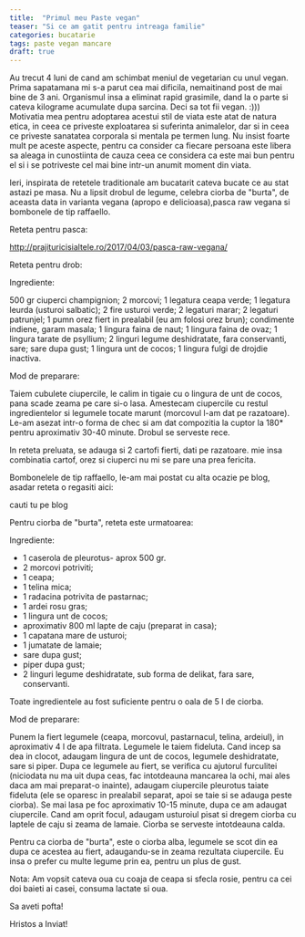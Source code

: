 ```yaml
---
title:  "Primul meu Paste vegan"
teaser: "Si ce am gatit pentru intreaga familie"
categories: bucatarie
tags: paste vegan mancare
draft: true
---
```


Au trecut 4 luni de cand am schimbat meniul de vegetarian cu unul vegan. Prima sapatamana mi s-a parut cea mai dificila, nemaitinand post de mai bine de 3 ani. 
Organismul insa a eliminat rapid grasimile, dand la o parte si cateva kilograme acumulate dupa sarcina. Deci sa tot fii vegan. :)))
Motivatia mea pentru adoptarea acestui stil de viata este atat de natura etica, in ceea ce priveste exploatarea si suferinta animalelor, dar si in ceea ce priveste sanatatea corporala si mentala pe termen lung.
Nu insist foarte mult pe aceste aspecte, pentru ca consider ca fiecare persoana este libera sa aleaga in cunostiinta de cauza ceea ce considera ca este mai bun pentru el si i se potriveste cel mai bine intr-un anumit moment din viata.

Ieri, inspirata de retetele traditionale am bucatarit cateva bucate ce au stat astazi pe masa.
Nu a lipsit drobul de legume, celebra ciorba de "burta", de aceasta data in varianta vegana (apropo e delicioasa),pasca raw vegana si bombonele de tip raffaello.

Reteta pentru pasca:

http://prajituricisialtele.ro/2017/04/03/pasca-raw-vegana/

Reteta pentru drob:

Ingrediente:

500 gr ciuperci champignion;
2 morcovi;
1 legatura ceapa verde;
1 legatura leurda (usturoi salbatic);
2 fire usturoi verde;
2 legaturi marar;
2 legaturi patrunjel;
1 pumn orez fiert in prealabil (eu am folosi orez brun);
condimente indiene, garam masala;
1 lingura faina de naut;
1 lingura faina de ovaz;
1 lingura tarate de psyllium;
2 linguri legume deshidratate, fara conservanti, sare;
sare dupa gust;
1 lingura unt de cocos;
1 lingura fulgi de drojdie inactiva.

Mod de preparare:

Taiem cubulete ciupercile, le calim in tigaie cu o lingura de unt de cocos, pana scade zeama pe care si-o lasa.
Amestecam ciupercile cu restul ingredientelor si legumele tocate marunt (morcovul l-am dat pe razatoare).
Le-am asezat intr-o forma de chec si am dat compozitia la cuptor la 180* pentru aproximativ 30-40 minute.
Drobul se serveste rece.

In reteta preluata, se adauga si 2 cartofi fierti, dati pe razatoare. mie insa combinatia cartof, orez si ciuperci nu mi se pare una prea fericita.

Bombonelele de tip raffaello, le-am mai postat cu alta ocazie pe blog, asadar reteta o regasiti aici:

cauti tu pe blog

Pentru ciorba de "burta", reteta este urmatoarea:

Ingrediente: 

- 1 caserola de pleurotus- aprox 500 gr.
- 2 morcovi potriviti;
- 1 ceapa;
- 1 telina mica;
- 1 radacina potrivita de pastarnac;
- 1 ardei rosu gras;
- 1 lingura unt de cocos;
- aproximativ 800 ml lapte de caju (preparat in casa);
- 1 capatana mare de usturoi;
- 1 jumatate de lamaie;
- sare dupa gust;
- piper dupa gust;
- 2 linguri legume deshidratate, sub forma de delikat, fara sare, conservanti.

Toate ingredientele au fost suficiente pentru o oala de 5 l de ciorba.

Mod de preparare:

Punem la fiert legumele (ceapa, morcovul, pastarnacul, telina, ardeiul), in aproximativ 4 l de apa filtrata. Legumele le taiem fideluta.
Cand incep sa dea in clocot, adaugam lingura de unt de cocos, legumele deshidratate, sare si piper.
Dupa ce legumele au fiert, se verifica cu ajutorul furculitei (niciodata nu ma uit dupa ceas, fac intotdeauna mancarea la ochi, mai ales daca am mai preparat-o inainte),
adaugam ciupercile pleurotus taiate fideluta (ele se oparesc in prealabil separat, apoi se taie si se adauga peste ciorba). 
Se mai lasa pe foc aproximativ 10-15 minute, dupa ce am adaugat ciupercile.
Cand am oprit focul, adaugam usturoiul pisat si dregem ciorba cu laptele de caju si zeama de lamaie.
Ciorba se serveste intotdeauna calda.

Pentru ca ciorba de "burta", este o ciorba alba, legumele se scot din ea dupa ce acestea au fiert, adaugandu-se in zeama rezultata ciupercile.
Eu insa o prefer cu multe legume prin ea, pentru un plus de gust.

Nota: Am vopsit cateva oua cu coaja de ceapa si sfecla rosie, pentru ca cei doi baieti ai casei, consuma lactate si oua.

Sa aveti pofta!

Hristos a Inviat!


